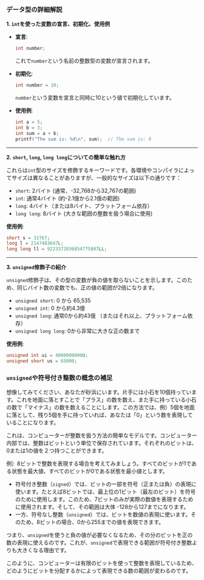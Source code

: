 ### データ型の詳細解説

**1. `int`を使った変数の宣言、初期化、使用例**

- **宣言**:
  ```c
  int number;
  ```

  これで`number`という名前の整数型の変数が宣言されます。

- **初期化**:
  ```c
  int number = 10;
  ```

  `number`という変数を宣言と同時に10という値で初期化しています。

- **使用例**:
  ```c
  int a = 5;
  int b = 3;
  int sum = a + b;
  printf("The sum is: %d\n", sum);  // The sum is: 8
  ```

---

**2. `short`, `long`, `long long`についての簡単な触れ方**

これらは`int`型のサイズを修飾するキーワードです。各環境やコンパイラによってサイズは異なることがありますが、一般的なサイズは以下の通りです：

- `short`: 2バイト (通常、-32,768から32,767の範囲)
- `int`: 通常4バイト (約-2.1億から2.1億の範囲)
- `long`: 4バイト（または8バイト、プラットフォーム依存）
- `long long`: 8バイト (大きな範囲の整数を扱う場合に使用)

**使用例**:

```c
short s = 32767;
long l = 2147483647L;
long long ll = 9223372036854775807LL;
```

---

**3. `unsigned`修飾子の紹介**

`unsigned`修飾子は、その型の変数が負の値を取らないことを示します。このため、同じバイト数の変数でも、正の値の範囲が2倍になります。

- `unsigned short`: 0 から 65,535
- `unsigned int`: 0 から約4.3億
- `unsigned long`: 通常0から約43億 （またはそれ以上、プラットフォーム依存）
- `unsigned long long`: 0から非常に大きな正の数まで

**使用例**:

```c
unsigned int ui = 4000000000U;
unsigned short us = 65000;
```

### `unsigned`や符号付き整数の概念の補足

想像してみてください、あなたが砂浜にいます。片手には小石を10個持っています。これを地面に落とすことで「プラス」の数を数え、また手に持っている小石の数で「マイナス」の数を数えることにします。この方法では、例）5個を地面に落として、残り5個を手に持っていれば、あなたは「0」という数を表現していることになります。

これは、コンピューターが整数を扱う方法の簡単なモデルです。コンピューター内部では、整数はビットという単位で保存されています。それぞれのビットは、0または1の値を２つ持つことができます。

例）8ビットで整数を表現する場合を考えてみましょう。すべてのビットが1である状態を最大値、すべてのビットが0である状態を最小値とします。

- 符号付き整数（`signed`）では、ビットの一部を符号（正または負）の表現に使います。たとえば8ビットでは、最上位の1ビット（最左のビット）を符号のために使用します。このため、7ビットのみが実際の数値を表現するために使用されます。そして、その範囲は大体 -128から127までになります。
- 一方、符号なし整数（`unsigned`）では、ビットを数値の表現に使います。そのため、8ビットの場合、0から255までの値を表現できます。

つまり、`unsigned`を使うと負の値が必要なくなるため、その分のビットを正の数の表現に使えるのです。これが、`unsigned`で表現できる範囲が符号付き整数よりも大きくなる理由です。

このように、コンピューターは有限のビットを使って整数を表現しているため、どのようにビットを分配するかによって表現できる数の範囲が変わるのです。